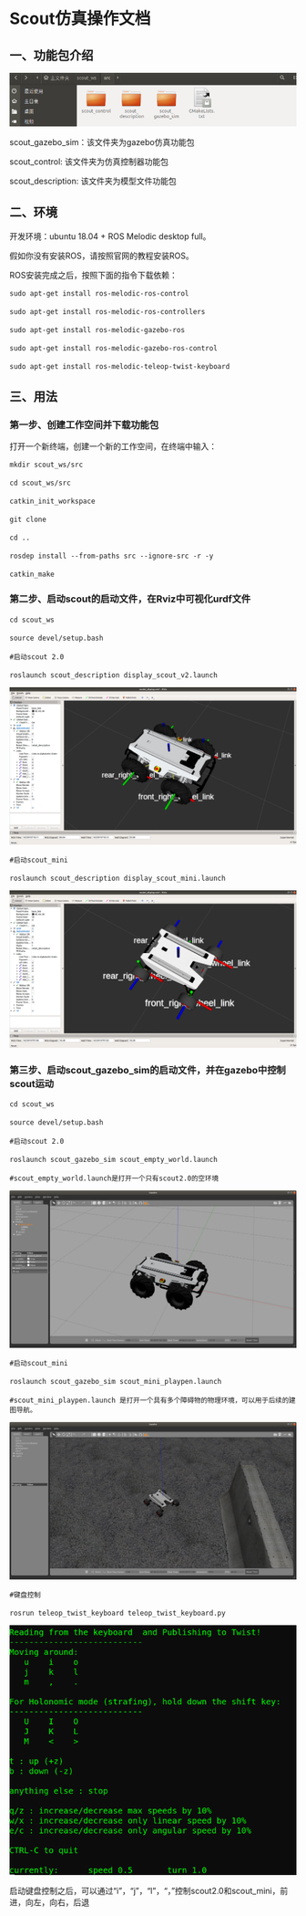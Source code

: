 # Scout仿真操作文档

## 一、功能包介绍

![img](image/jieshao.png) 

scout_gazebo_sim：该文件夹为gazebo仿真功能包

scout_control: 该文件夹为仿真控制器功能包

scout_description: 该文件夹为模型文件功能包

## 二、环境

开发环境：ubuntu 18.04 + ROS Melodic desktop full。

假如你没有安装ROS，请按照官网的教程安装ROS。

ROS安装完成之后，按照下面的指令下载依赖：

```
sudo apt-get install ros-melodic-ros-control

sudo apt-get install ros-melodic-ros-controllers

sudo apt-get install ros-melodic-gazebo-ros

sudo apt-get install ros-melodic-gazebo-ros-control

sudo apt-get install ros-melodic-teleop-twist-keyboard		
```

## 三、用法

### 第一步、创建工作空间并下载功能包

打开一个新终端，创建一个新的工作空间，在终端中输入：

```
mkdir scout_ws/src

cd scout_ws/src

catkin_init_workspace

git clone 

cd ..

rosdep install --from-paths src --ignore-src -r -y  

catkin_make
```

### 第二步、启动scout的启动文件，在Rviz中可视化urdf文件

```
cd scout_ws

source devel/setup.bash

#启动scout 2.0

roslaunch scout_description display_scout_v2.launch 
```

![img](image/scoutv2_rviz.png) 

```
#启动scout_mini

roslaunch scout_description display_scout_mini.launch 
```

![img](image/scout_mini_rviz.png) 

### 第三步、启动scout_gazebo_sim的启动文件，并在gazebo中控制scout运动

```
cd scout_ws

source devel/setup.bash

#启动scout 2.0

roslaunch scout_gazebo_sim scout_empty_world.launch

#scout_empty_world.launch是打开一个只有scout2.0的空环境
```

![img](image/scoutv2_gazebo.png) 

```
#启动scout_mini

roslaunch scout_gazebo_sim scout_mini_playpen.launch

#scout_mini_playpen.launch 是打开一个具有多个障碍物的物理环境，可以用于后续的建图导航。
```

![img](image/scout_mini_gazebo.png) 

```
#键盘控制

rosrun teleop_twist_keyboard teleop_twist_keyboard.py 
```

![img](image/teleop.png) 

启动键盘控制之后，可以通过“i”，“j”，“l”，“，”控制scout2.0和scout_mini，前进，向左，向右，后退

 
